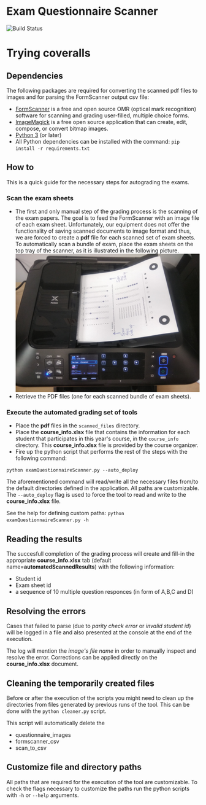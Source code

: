 # Exam Questionnaire Scanner
![Build Status](https://travis-ci.com/AntonisGkortzis/ExamQuestionnaireScanner.svg?branch=master)
# Trying coveralls

## Dependencies
The following packages are required for converting the scanned pdf files to images and for parsing the FormScanner output csv file: 
- [FormScanner](http://www.formscanner.org/) is a free and open source OMR (optical mark recognition) software for scanning and grading user-filled, multiple choice forms.
- [ImageMagick](https://www.imagemagick.org/script/index.php) is a free open source application that can create, edit, compose, or convert bitmap images.
- [Python 3](https://www.python.org/) (or later)
- All Python dependencies can be installed with the command: ```pip install -r requirements.txt```

## How to
This is a quick guide for the necessary steps for autograding the exams. 
### Scan the exam sheets
- The first and only manual step of the grading process is the scanning of the exam papers. The goal is to feed the FormScanner with an image file of each exam sheet. 
Unfortunately, our equipment does not offer the functionality of saving scanned documents to image format and thus, we are forced to create a **pdf** file for each scanned set of exam sheets. 
To automatically scan a bundle of exam, place the exam sheets on the top tray of the scanner, as it is illustrated in the following picture. 
![Scanning_setup](media/scanning_setup.jpg)
- Retrieve the PDF files (one for each scanned bundle of exam sheets).

### Execute the automated grading set of tools
- Place the **pdf** files in the ```scanned_files``` directory.
- Place the **course_info.xlsx** file that contains the information for each student that participates in this year's course, in the ```course_info``` directory. This **course_info.xlsx** file is provided by the course organizer. 
- Fire up the python script that performs the rest of the steps with the following command:
```
python examQuestionnaireScanner.py --auto_deploy
``` 
The aforementioned command will read/write all the necessary files from/to the default directories defined in the application. All paths are customizable. The ```--auto_deploy``` flag is used to force the tool to read and write to the **course_info.xlsx** file.

See the help for defining custom paths: ```python examQuestionnaireScanner.py -h```

## Reading the results
The succesfull completion of the grading process will create and fill-in the appropriate **course_info.xlsx** tab (default name=**automatedScannedResults**) with the following information:
- Student id
- Exam sheet id
- a sequence of 10 multiple question responces (in form of A,B,C and D)

## Resolving the errors
Cases that failed to parse (due to *parity check error* or *invalid student id*) will be logged in a file and also presented at the console at the end of the execution. 

The log will mention the *image's file name* in order to manually inspect and resolve the error. Corrections can be applied directly on the **course_info.xlsx** document.  

## Cleaning the temporarily created files
Before or after the execution of the scripts you might need to clean up the directories from files generated by previous runs of the tool. This can be done with the ```python cleaner.py``` script. 

This script will automatically delete the 
- questionnaire_images
- formscanner_csv
- scan_to_csv

## Customize file and directory paths
All paths that are required for the execution of the tool are customizable. To check the flags necessary to customize the paths run the python scripts with ```-h``` or ```--help``` arguments.
